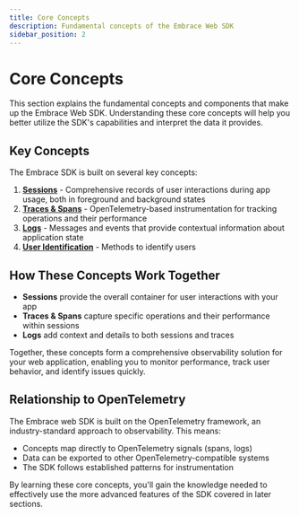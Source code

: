 ```yaml
---
title: Core Concepts
description: Fundamental concepts of the Embrace Web SDK
sidebar_position: 2
---
```


# Core Concepts

This section explains the fundamental concepts and components that make up the Embrace Web SDK. Understanding these core
concepts will help you better utilize the SDK's capabilities and interpret the data it provides.

## Key Concepts

The Embrace SDK is built on several key concepts:

1. **[Sessions](./sessions.md)** - Comprehensive records of user interactions during app usage, both in foreground and background states
2. **[Traces & Spans](./traces-spans.md)** - OpenTelemetry-based instrumentation for tracking operations and their performance
3. **[Logs](./logs.md)** - Messages and events that provide contextual information about application state
4. **[User Identification](./user-identification.md)** - Methods to identify users

## How These Concepts Work Together

- **Sessions** provide the overall container for user interactions with your app
- **Traces & Spans** capture specific operations and their performance within sessions
- **Logs** add context and details to both sessions and traces

Together, these concepts form a comprehensive observability solution for your web application, enabling you to monitor
performance, track user behavior, and identify issues quickly.

## Relationship to OpenTelemetry

The Embrace web SDK is built on the OpenTelemetry framework, an industry-standard approach to observability. This means:

- Concepts map directly to OpenTelemetry signals (spans, logs)
- Data can be exported to other OpenTelemetry-compatible systems
- The SDK follows established patterns for instrumentation

By learning these core concepts, you'll gain the knowledge needed to effectively use the more advanced features of the
SDK covered in later sections.
